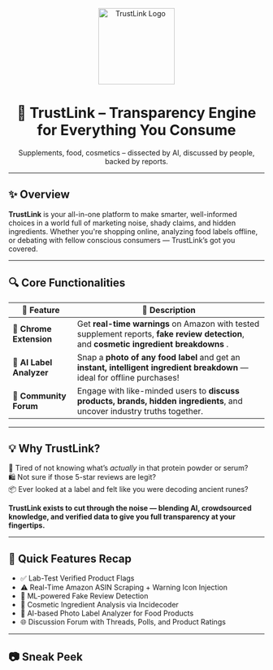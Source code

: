 <p align="center">
  <img src="https://ibb.co/mC6Q8J9v" alt="TrustLink Logo" height="150"/>
</p>

<h1 align="center">🔗 TrustLink – Transparency Engine for Everything You Consume</h1>

<p align="center">
  Supplements, food, cosmetics – dissected by AI, discussed by people, backed by reports.

</p>

---

## ✨ Overview

**TrustLink** is your all-in-one platform to make smarter, well-informed choices in a world full of marketing noise, shady claims, and hidden ingredients. Whether you're shopping online, analyzing food labels offline, or debating with fellow conscious consumers — TrustLink’s got you covered.

---

## 🔍 Core Functionalities

| 🔌 Feature | 🧠 Description |
|-----------|----------------|
| 🛒 **Chrome Extension** | Get **real-time warnings** on Amazon with tested supplement reports, **fake review detection**, and **cosmetic ingredient breakdowns** . |
| 📸 **AI Label Analyzer** | Snap a **photo of any food label** and get an **instant, intelligent ingredient breakdown** — ideal for offline purchases! |
| 💬 **Community Forum** | Engage with like-minded users to **discuss products, brands, hidden ingredients**, and uncover industry truths together. |

---

## 💡 Why TrustLink?

🧪 Tired of not knowing what’s *actually* in that protein powder or serum?  
🛍️ Not sure if those 5-star reviews are legit?  
📦 Ever looked at a label and felt like you were decoding ancient runes?

**TrustLink exists to cut through the noise — blending AI, crowdsourced knowledge, and verified data to give you full transparency at your fingertips.**

---

## 🚀 Quick Features Recap

- ✅ Lab-Test Verified Product Flags
- ⚠️ Real-Time Amazon ASIN Scraping + Warning Icon Injection
- 🤖 ML-powered Fake Review Detection 
- 💄 Cosmetic Ingredient Analysis via Incidecoder
- 🧃 AI-based Photo Label Analyzer for Food Products
- 🌐 Discussion Forum with Threads, Polls, and Product Ratings

---

## 📷 Sneak Peek 


